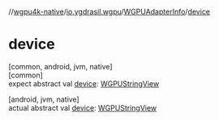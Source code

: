 //[wgpu4k-native](../../../index.md)/[io.ygdrasil.wgpu](../index.md)/[WGPUAdapterInfo](index.md)/[device](device.md)

# device

[common, android, jvm, native]\
[common]\
expect abstract val [device](device.md): [WGPUStringView](../-w-g-p-u-string-view/index.md)

[android, jvm, native]\
actual abstract val [device](device.md): [WGPUStringView](../-w-g-p-u-string-view/index.md)